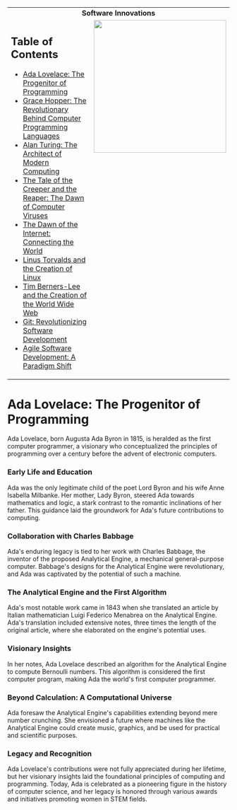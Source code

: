 <table>
  <tr>
    <td colspan="2" align="center"><strong>Software Innovations</strong></td>
  </tr>
  <tr>
    <td valign="top">
      <h2>Table of Contents</h2>
      <ul>
        <li><a href="#ada-lovelace-the-progenitor-of-programming">Ada Lovelace: The Progenitor of Programming</a></li>
        <li><a href="#grace-hopper-the-revolutionary-behind-computer-programming-languages">Grace Hopper: The Revolutionary Behind Computer Programming Languages</a></li>
        <li><a href="#alan-turing-the-architect-of-modern-computing">Alan Turing: The Architect of Modern Computing</a></li>
        <li><a href="#the-tale-of-the-creeper-and-the-reaper-the-dawn-of-computer-viruses">The Tale of the Creeper and the Reaper: The Dawn of Computer Viruses</a></li>
        <li><a href="#the-dawn-of-the-internet-connecting-the-world">The Dawn of the Internet: Connecting the World</a></li>
        <li><a href="#linus-torvalds-and-the-creation-of-linux">Linus Torvalds and the Creation of Linux</a></li>
        <li><a href="#tim-berners-lee-and-the-creation-of-the-world-wide-web">Tim Berners-Lee and the Creation of the World Wide Web</a></li>
        <li><a href="#git-revolutionizing-software-development">Git: Revolutionizing Software Development</a></li>
        <li><a href="#agile-software-development-a-paradigm-shift">Agile Software Development: A Paradigm Shift</a></li>
      </ul>
    </td>
    <td align="right" valign="top">
      <img src="https://github.com/AlexandrosLiaskos/Software_Innovators/assets/128935863/684bfbcd-bce9-411b-9ca5-b2df0e3a1ecf" width="300px">
    </td>
  </tr>
</table>



# Ada Lovelace: The Progenitor of Programming

Ada Lovelace, born Augusta Ada Byron in 1815, is heralded as the first computer programmer, a visionary who conceptualized the principles of programming over a century before the advent of electronic computers.

### Early Life and Education

Ada was the only legitimate child of the poet Lord Byron and his wife Anne Isabella Milbanke. Her mother, Lady Byron, steered Ada towards mathematics and logic, a stark contrast to the romantic inclinations of her father. This guidance laid the groundwork for Ada's future contributions to computing.

### Collaboration with Charles Babbage

Ada's enduring legacy is tied to her work with Charles Babbage, the inventor of the proposed Analytical Engine, a mechanical general-purpose computer. Babbage's designs for the Analytical Engine were revolutionary, and Ada was captivated by the potential of such a machine.

### The Analytical Engine and the First Algorithm

Ada's most notable work came in 1843 when she translated an article by Italian mathematician Luigi Federico Menabrea on the Analytical Engine. Ada's translation included extensive notes, three times the length of the original article, where she elaborated on the engine's potential uses.

### Visionary Insights

In her notes, Ada Lovelace described an algorithm for the Analytical Engine to compute Bernoulli numbers. This algorithm is considered the first computer program, making Ada the world's first computer programmer.

### Beyond Calculation: A Computational Universe

Ada foresaw the Analytical Engine's capabilities extending beyond mere number crunching. She envisioned a future where machines like the Analytical Engine could create music, graphics, and be used for practical and scientific purposes.

### Legacy and Recognition

Ada Lovelace's contributions were not fully appreciated during her lifetime, but her visionary insights laid the foundational principles of computing and programming. Today, Ada is celebrated as a pioneering figure in the history of computer science, and her legacy is honored through various awards and initiatives promoting women in STEM fields.
